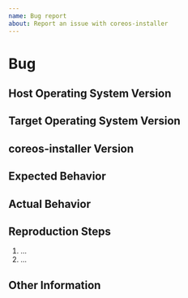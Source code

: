 ```yaml
---
name: Bug report
about: Report an issue with coreos-installer
---
```


# Bug #

## Host Operating System Version ##

## Target Operating System Version ##

## coreos-installer Version ##

## Expected Behavior ##

## Actual Behavior ##

## Reproduction Steps ##

  1. ...
  2. ...

## Other Information ##
